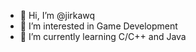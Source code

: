 - 👋 Hi, I’m @jirkawq
- 👀 I’m interested in Game Development
- 🌱 I’m currently learning C/C++ and Java
